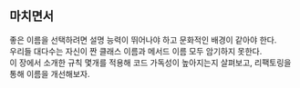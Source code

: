 ## 마치면서
좋은 이름을 선택하려면 설명 능력이 뛰어나야 하고 문화적인 배경이 같아야 한다.  
우리들 대다수는 자신이 짠 클래스 이름과 메서드 이름 모두 암기하지 못한다.  
이 장에서 소개한 규칙 몇개를 적용해 코드 가독성이 높아지는지 살펴보고, 리팩토링을 통해 이름을 개선해보자.